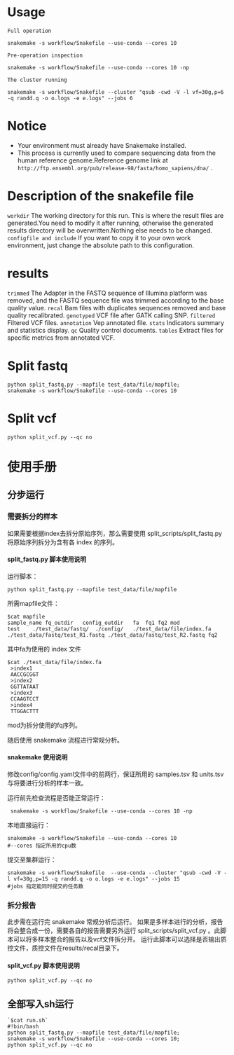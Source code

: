 # Usage

`Full operation` 

```shell
snakemake -s workflow/Snakefile --use-conda --cores 10 
```

`Pre-operation inspection`

```shell
snakemake -s workflow/Snakefile --use-conda --cores 10 -np
```

`The cluster running`

```shell
snakemake -s workflow/Snakefile --cluster "qsub -cwd -V -l vf=30g,p=6 -q randd.q -o o.logs -e e.logs" --jobs 6
```

# Notice

* Your environment must already have Snakemake installed.
* This process is currently used to compare sequencing data from the human reference genome.Reference genome link at `http://ftp.ensembl.org/pub/release-98/fasta/homo_sapiens/dna/` .

# Description of the snakefile file

`workdir` The working directory for this run. This is where the result files are generated.You need to modify it after running, otherwise the generated results directory will be overwritten.Nothing else needs to be changed.
`configfile and include` If you want to copy it to your own work environment, just change the absolute path to this configuration.

# results

`trimmed` The Adapter in the FASTQ sequence of Illumina platform was removed, and the FASTQ sequence file was trimmed according to the base quality value.
`recal` Bam files with duplicates sequences removed and base quality recalibrated.
`genotyped` VCF file after GATK calling SNP.
`filtered` Filtered VCF files.
`annotation` Vep annotated file.
`stats` Indicators summary and statistics display.
`qc` Quality control documents.
`tables` Extract files for specific metrics from annotated VCF.

# Split fastq

```shell
python split_fastq.py --mapfile test_data/file/mapfile;
snakemake -s workflow/Snakefile --use-conda --cores 10
```

# Split vcf

```shell
python split_vcf.py --qc no
```



# 使用手册

## 分步运行

### 需要拆分的样本
如果需要根据index去拆分原始序列，那么需要使用 split_scripts/split_fastq.py 将原始序列拆分为含有各 index 的序列。

#### split_fastq.py 脚本使用说明

运行脚本： 

```shell
python split_fastq.py --mapfile test_data/file/mapfile
```

所需mapfile文件：

```shell
$cat mapfile
sample_name	fq_outdir	config_outdir	fa	fq1	fq2	mod
test	./test_data/fastq/	./config/	./test_data/file/index.fa	./test_data/fastq/test_R1.fastq	./test_data/fastq/test_R2.fastq	fq2 
```

其中fa为使用的 index 文件

```shell
$cat ./test_data/file/index.fa
 >index1
 AACCGCGGT
 >index2
 GGTTATAAT
 >index3
 CCAAGTCCT
 >index4
 TTGGACTTT
```

mod为拆分使用的fq序列。

随后使用 snakemake 流程进行常规分析。
#### snakemake 使用说明
修改config/config.yaml文件中的前两行，保证所用的 samples.tsv 和 units.tsv 与将要进行分析的样本一致。

运行前先检查流程是否能正常运行：

```shell
 snakemake -s workflow/Snakefile --use-conda --cores 10 -np 
```

本地直接运行： 

```shell
snakemake -s workflow/Snakefile --use-conda --cores 10 
#--cores 指定所用的cpu数
```


提交至集群运行： 

```shell
snakemake -s workflow/Snakefile  --use-conda --cluster "qsub -cwd -V -l vf=30g,p=15 -q randd.q -o o.logs -e e.logs" --jobs 15 
#jobs 指定能同时提交的任务数
```


### 拆分报告
此步需在运行完 snakemake 常规分析后运行。
如果是多样本进行的分析，报告将会整合成一份，需要各自的报告需要另外运行 split_scripts/split_vcf.py 。此脚本可以将多样本整合的报告以及vcf文件拆分开。
运行此脚本可以选择是否输出质控文件，质控文件在results/recal目录下。
#### split_vcf.py 脚本使用说明
```shell
python split_vcf.py --qc no
```




## 全部写入sh运行
```shell
`$cat run.sh`
#!bin/bash
python split_fastq.py --mapfile test_data/file/mapfile;
snakemake -s workflow/Snakefile --use-conda --cores 10;
python split_vcf.py --qc no
```

